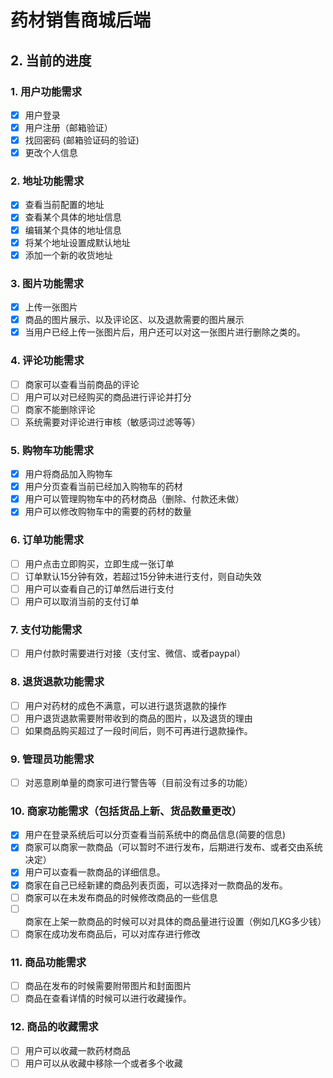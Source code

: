 # 药材销售商城后端

## 2. 当前的进度

### 1. 用户功能需求
- [x] 用户登录
- [x] 用户注册（邮箱验证）
- [x] 找回密码 (邮箱验证码的验证)
- [x] 更改个人信息

### 2. 地址功能需求
- [x] 查看当前配置的地址
- [x] 查看某个具体的地址信息
- [x] 编辑某个具体的地址信息
- [x] 将某个地址设置成默认地址
- [x] 添加一个新的收货地址
### 3. 图片功能需求
- [x] 上传一张图片
- [x] 商品的图片展示、以及评论区、以及退款需要的图片展示
- [x] 当用户已经上传一张图片后，用户还可以对这一张图片进行删除之类的。
### 4. 评论功能需求
- [ ] 商家可以查看当前商品的评论
- [ ] 用户可以对已经购买的商品进行评论并打分
- [ ] 商家不能删除评论
- [ ] 系统需要对评论进行审核（敏感词过滤等等）
### 5. 购物车功能需求
- [x] 用户将商品加入购物车
- [x] 用户分页查看当前已经加入购物车的药材
- [x] 用户可以管理购物车中的药材商品（删除、付款还未做）
- [x] 用户可以修改购物车中的需要的药材的数量
### 6. 订单功能需求
- [ ] 用户点击立即购买，立即生成一张订单
- [ ] 订单默认15分钟有效，若超过15分钟未进行支付，则自动失效
- [ ] 用户可以查看自己的订单然后进行支付
- [ ] 用户可以取消当前的支付订单
### 7. 支付功能需求
- [ ] 用户付款时需要进行对接（支付宝、微信、或者paypal）
### 8. 退货退款功能需求
- [ ] 用户对药材的成色不满意，可以进行退货退款的操作
- [ ] 用户退货退款需要附带收到的商品的图片，以及退货的理由
- [ ] 如果商品购买超过了一段时间后，则不可再进行退款操作。
### 9. 管理员功能需求
- [ ] 对恶意刷单量的商家可进行警告等（目前没有过多的功能）
### 10. 商家功能需求（包括货品上新、货品数量更改）
- [x] 用户在登录系统后可以分页查看当前系统中的商品信息(简要的信息)
- [x] 商家可以商家一款商品（可以暂时不进行发布，后期进行发布、或者交由系统决定）
- [x] 用户可以查看一款商品的详细信息。
- [x] 商家在自己已经新建的商品列表页面，可以选择对一款商品的发布。
- [ ] 商家可以在未发布商品的时候修改商品的一些信息
- [ ] 商家在上架一款商品的时候可以对具体的商品量进行设置（例如几KG多少钱）
- [ ] 商家在成功发布商品后，可以对库存进行修改
### 11. 商品功能需求
- [ ] 商品在发布的时候需要附带图片和封面图片
- [ ] 商品在查看详情的时候可以进行收藏操作。
### 12. 商品的收藏需求
- [ ] 用户可以收藏一款药材商品
- [ ] 用户可以从收藏中移除一个或者多个收藏